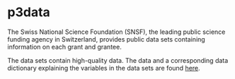 # p3data

The Swiss National Science Foundation (SNSF), the leading public science funding agency in Switzerland, provides public data sets containing information on each grant and grantee.  

The data sets contain high-quality data.  The data and a corresponding data dictionary explaining the variables in the data sets are found [here](http://p3.snf.ch/Pages/DataAndDocumentation.aspx).

